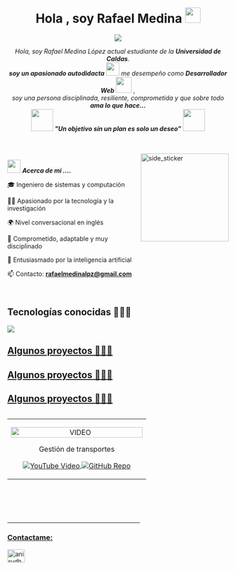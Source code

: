 <h1 align="center"><b>Hola , soy Rafael Medina </b><img src="https://media.giphy.com/media/hvRJCLFzcasrR4ia7z/giphy.gif" width="35"></h1>
<!--  -->
<p align="center">
  <a href="https://github.com/DenverCoder1/readme-typing-svg"><img src="https://readme-typing-svg.herokuapp.com?font=Time+New+Roman&color=cyan&size=25&center=true&vCenter=true&width=600&height=100&lines=Ingeniero+de+sistemas;Back-End+Developer;Universidad+de+Caldas+☀️;Apasionado+por+aprender;Echa+un+vistazo+mi+perfil..:D"></a>
</p>

<p align="center">
  <em>
    Hola, soy Rafael Medina López actual estudiante de la <b>Universidad de Caldas</b>. <br>
    <b>soy un apasionado autodidacta</b> <img src="https://github.com/TheDudeThatCode/TheDudeThatCode/blob/master/Assets/Developer.gif" width="30px"> me desempeño como  <b>Desarrollador Web</b>&nbsp;<img src="https://github.com/TheDudeThatCode/TheDudeThatCode/blob/master/Assets/Designer.gif" width="36px">&nbsp,<br> soy una persona disciplinada, resiliente, comprometida y que sobre todo <b>ama lo que hace...</b>
  </em> 
  <br>
  <img src="https://media.giphy.com/media/gH3LO09IOiZIqePwv9/giphy.gif" width="50" /> <b><i align="center">"Un objetivo sin un plan es solo un deseo”</i></b> <img src="https://media.giphy.com/media/qjqUcgIyRjsl2/giphy.gif" width="50" />
</p>

<br><br>
<img align="right" width=200px height=200px alt="side_sticker" src="https://media.giphy.com/media/TEnXkcsHrP4YedChhA/giphy.gif" />

<img src="https://media.giphy.com/media/iY8CRBdQXODJSCERIr/giphy.gif" width="30px">&nbsp;***Acerca de mi ....***




<!--Intro start-->

<p align="left">
🎓 Ingeniero de sistemas y computación

👨‍💻 Apasionado por la tecnología y la investigación

🌍 Nivel conversacional en inglés

🚀 Comprometido, adaptable y muy disciplinado 

🤖 Entusiasmado por la inteligencia artificial

📫 Contacto: **rafaelmedinalpz@gmail.com**
<!--Intro end-->
  </p>
<br>

<h2 >Tecnologías conocidas 👨🏻‍💻</h2>
<!--tech stack icons-->
<p align="left">
  <a href="https://skillicons.dev">
    <img src="https://skillicons.dev/icons?i=java,py,django,css,html,js,react,angular,tailwind,nodejs,mysql,mongodb,git,github,postman,vscode,npm,idea,pycharm,bash,powershell />
  </a>
</p>
<br>
<!-------------------------->
<div id="proyectos">
<h2 >Algunos proyectos 👨🏻‍💻</h2>

<h2>Algunos proyectos 👨🏻‍💻</h2>

<h2>Algunos proyectos 👨🏻‍💻</h2>

<table align="left">
<tr border="none">
  <td width="300px" align="center">
    <p align="center">
      <img align="center" width="100%" src="https://www.mexcaltruckline.com/wp-content/uploads/2024/02/extra-charges-involved-in-otr-logistics-fees-2.jpg" alt="VIDEO" />
    </p>
    <p margin-top="10">Gestión de transportes</p>
    <p align="center">
      <a href="https://www.youtube.com/watch?v=MBlhsF_Yntc&t=2s&ab_channel=Rafamedina" target="_blank" rel="noopener noreferrer">
        <img align="center" src="https://img.shields.io/badge/YouTube-FF0000?style=for-the-badge&logo=youtube&logoColor=white" alt="YouTube Video" />
      </a>
      <a href="https://github.com/unsimpledev/ProyectoSMSGateway" target="_blank" rel="noopener noreferrer">
        <img align="center" src="https://img.shields.io/badge/GitHub-100000?style=for-the-badge&logo=github&logoColor=white" alt="GitHub Repo" />
      </a>
    </p>      
  </td>  
</tr>
</table>


  </div>
<br>
<br><br>
<br>
<br><br><br><br><br><br><br><br><br><br>
<hr width="60%" >
<h3 align="left">Contactame:</h3>
<p align="left">
<a href="www.linkedin.com/in/rafaelmedinalopez" target="blank"><img align="center" src="https://raw.githubusercontent.com/rahuldkjain/github-profile-readme-generator/master/src/images/icons/Social/linked-in-alt.svg" alt="anirudh-rai-072732220" height="30" width="40" /></a>
</p>
<br>
